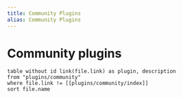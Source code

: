 ```yaml
---
title: Community Plugins
alias: Community Plugins
---
```

# Community plugins

```dataview
table without id link(file.link) as plugin, description
from "plugins/community"
where file.link != [[plugins/community/index]]
sort file.name
```